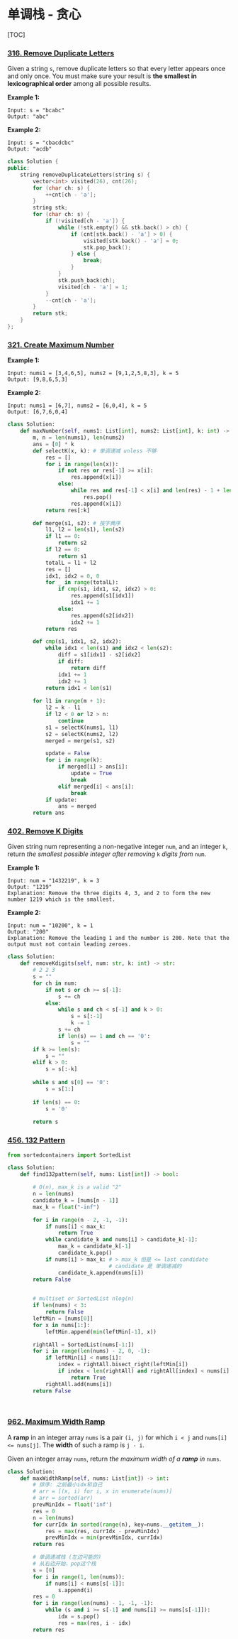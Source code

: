 # 单调栈 - 贪心

[TOC]

### [316. Remove Duplicate Letters](https://leetcode.cn/problems/remove-duplicate-letters/)

Given a string `s`, remove duplicate letters so that every letter appears once and only once. You must make sure your result is **the smallest in lexicographical order** among all possible results.

**Example 1:**

```
Input: s = "bcabc"
Output: "abc"
```

**Example 2:**

```
Input: s = "cbacdcbc"
Output: "acdb"
```

```c++
class Solution {
public:
    string removeDuplicateLetters(string s) {
        vector<int> visited(26), cnt(26);
        for (char ch: s) {
            ++cnt[ch - 'a'];
        }
        string stk;
        for (char ch: s) {
            if (!visited[ch - 'a']) {
                while (!stk.empty() && stk.back() > ch) {
                    if (cnt[stk.back() - 'a'] > 0) {
                        visited[stk.back() - 'a'] = 0;
                        stk.pop_back();
                    } else {
                        break;
                    }
                }
                stk.push_back(ch);
                visited[ch - 'a'] = 1;
            }
            --cnt[ch - 'a'];
        }
        return stk;
    }
};
```

 

### [321. Create Maximum Number](https://leetcode.cn/problems/create-maximum-number/)

**Example 1:**

```
Input: nums1 = [3,4,6,5], nums2 = [9,1,2,5,8,3], k = 5
Output: [9,8,6,5,3]
```

**Example 2:**

```
Input: nums1 = [6,7], nums2 = [6,0,4], k = 5
Output: [6,7,6,0,4]
```

```python
class Solution:
    def maxNumber(self, nums1: List[int], nums2: List[int], k: int) -> List[int]:
        m, n = len(nums1), len(nums2)
        ans = [0] * k
        def selectK(x, k): # 单调递减 unless 不够
            res = []
            for i in range(len(x)):
                if not res or res[-1] >= x[i]:
                    res.append(x[i])
                else:
                    while res and res[-1] < x[i] and len(res) - 1 + len(x) - i >= k:
                        res.pop()
                    res.append(x[i])
            return res[:k]

        def merge(s1, s2): # 按字典序
            l1, l2 = len(s1), len(s2)
            if l1 == 0:
                return s2
            if l2 == 0:
                return s1
            totalL = l1 + l2
            res = []
            idx1, idx2 = 0, 0
            for _ in range(totalL):
                if cmp(s1, idx1, s2, idx2) > 0:
                    res.append(s1[idx1])
                    idx1 += 1
                else:
                    res.append(s2[idx2])
                    idx2 += 1
            return res

        def cmp(s1, idx1, s2, idx2):
            while idx1 < len(s1) and idx2 < len(s2):
                diff = s1[idx1] - s2[idx2]
                if diff:
                    return diff
                idx1 += 1
                idx2 += 1
            return idx1 < len(s1)
                
        for l1 in range(m + 1):
            l2 = k - l1
            if l2 < 0 or l2 > n:
                continue
            s1 = selectK(nums1, l1)
            s2 = selectK(nums2, l2)
            merged = merge(s1, s2)

            update = False
            for i in range(k):
                if merged[i] > ans[i]:
                    update = True
                    break
                elif merged[i] < ans[i]:
                    break
            if update:
                ans = merged
        return ans
```



### [402. Remove K Digits](https://leetcode.cn/problems/remove-k-digits/)

Given string num representing a non-negative integer `num`, and an integer `k`, return *the smallest possible integer after removing* `k` *digits from* `num`.

**Example 1:**

```
Input: num = "1432219", k = 3
Output: "1219"
Explanation: Remove the three digits 4, 3, and 2 to form the new number 1219 which is the smallest.
```

**Example 2:**

```
Input: num = "10200", k = 1
Output: "200"
Explanation: Remove the leading 1 and the number is 200. Note that the output must not contain leading zeroes.
```

```python
class Solution:
    def removeKdigits(self, num: str, k: int) -> str:
        # 2 2 3
        s = ""
        for ch in num:
            if not s or ch >= s[-1]:
                s += ch
            else:
                while s and ch < s[-1] and k > 0:
                    s = s[:-1]
                    k -= 1
                s += ch
                if len(s) == 1 and ch == '0':
                    s = ""
        if k >= len(s):
            s = ""
        elif k > 0:
            s = s[:-k]
        
        while s and s[0] == '0':
            s = s[1:]
        
        if len(s) == 0:
            s = '0'
        
        return s
```

### [456. 132 Pattern](https://leetcode.cn/problems/132-pattern/)

```python
from sortedcontainers import SortedList

class Solution:
    def find132pattern(self, nums: List[int]) -> bool:

        # O(n), max_k is a valid "2"
        n = len(nums)
        candidate_k = [nums[n - 1]]
        max_k = float("-inf")

        for i in range(n - 2, -1, -1):
            if nums[i] < max_k:
                return True
            while candidate_k and nums[i] > candidate_k[-1]:
                max_k = candidate_k[-1]
                candidate_k.pop()
            if nums[i] > max_k: # > max_k 但是 <= last candidate
                                # candidate 是 单调递减的
                candidate_k.append(nums[i])
        return False

 
        # multiset or SortedList nlog(n)
        if len(nums) < 3:
            return False
        leftMin = [nums[0]]
        for x in nums[1:]:
            leftMin.append(min(leftMin[-1], x))

        rightAll = SortedList(nums[-1:])
        for i in range(len(nums) - 2, 0, -1):
            if leftMin[i] < nums[i]:
                index = rightAll.bisect_right(leftMin[i])
                if index < len(rightAll) and rightAll[index] < nums[i]:
                    return True
            rightAll.add(nums[i])
        return False

 
```

### [962. Maximum Width Ramp](https://leetcode.cn/problems/maximum-width-ramp/)

A **ramp** in an integer array `nums` is a pair `(i, j)` for which `i < j` and `nums[i] <= nums[j]`. The **width** of such a ramp is `j - i`.

Given an integer array `nums`, return *the maximum width of a **ramp** in* `nums`.

```python
class Solution:
    def maxWidthRamp(self, nums: List[int]) -> int:
        # 排序: 之前最小idx和自己
        # arr = [(x, i) for i, x in enumerate(nums)]
        # arr = sorted(arr)
        prevMinIdx = float('inf')
        res = 0
        n = len(nums)
        for currIdx in sorted(range(n), key=nums.__getitem__):
            res = max(res, currIdx - prevMinIdx)
            prevMinIdx = min(prevMinIdx, currIdx)
        return res

        # 单调递减栈 (左边可能的)
        # 从右边开始，pop这个栈
        s = [0]
        for i in range(1, len(nums)):
            if nums[i] < nums[s[-1]]:
                s.append(i)
        res = 0
        for i in range(len(nums) - 1, -1, -1):
            while (s and i >= s[-1] and nums[i] >= nums[s[-1]]):
                idx = s.pop()
                res = max(res, i - idx)
        return res
```

